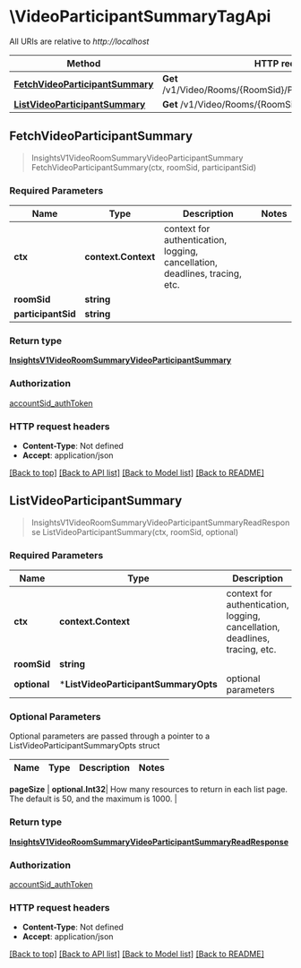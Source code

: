 # \VideoParticipantSummaryTagApi

All URIs are relative to *http://localhost*

Method | HTTP request | Description
------------- | ------------- | -------------
[**FetchVideoParticipantSummary**](VideoParticipantSummaryTagApi.md#FetchVideoParticipantSummary) | **Get** /v1/Video/Rooms/{RoomSid}/Participants/{ParticipantSid} | 
[**ListVideoParticipantSummary**](VideoParticipantSummaryTagApi.md#ListVideoParticipantSummary) | **Get** /v1/Video/Rooms/{RoomSid}/Participants | 



## FetchVideoParticipantSummary

> InsightsV1VideoRoomSummaryVideoParticipantSummary FetchVideoParticipantSummary(ctx, roomSid, participantSid)



### Required Parameters


Name | Type | Description  | Notes
------------- | ------------- | ------------- | -------------
**ctx** | **context.Context** | context for authentication, logging, cancellation, deadlines, tracing, etc.
**roomSid** | **string**|  | 
**participantSid** | **string**|  | 

### Return type

[**InsightsV1VideoRoomSummaryVideoParticipantSummary**](insights.v1.video_room_summary.video_participant_summary.md)

### Authorization

[accountSid_authToken](../README.md#accountSid_authToken)

### HTTP request headers

- **Content-Type**: Not defined
- **Accept**: application/json

[[Back to top]](#) [[Back to API list]](../README.md#documentation-for-api-endpoints)
[[Back to Model list]](../README.md#documentation-for-models)
[[Back to README]](../README.md)


## ListVideoParticipantSummary

> InsightsV1VideoRoomSummaryVideoParticipantSummaryReadResponse ListVideoParticipantSummary(ctx, roomSid, optional)



### Required Parameters


Name | Type | Description  | Notes
------------- | ------------- | ------------- | -------------
**ctx** | **context.Context** | context for authentication, logging, cancellation, deadlines, tracing, etc.
**roomSid** | **string**|  | 
 **optional** | ***ListVideoParticipantSummaryOpts** | optional parameters | nil if no parameters

### Optional Parameters

Optional parameters are passed through a pointer to a ListVideoParticipantSummaryOpts struct
 

Name | Type | Description  | Notes
------------- | ------------- | ------------- | -------------

 **pageSize** | **optional.Int32**| How many resources to return in each list page. The default is 50, and the maximum is 1000. | 

### Return type

[**InsightsV1VideoRoomSummaryVideoParticipantSummaryReadResponse**](insights_v1_video_room_summary_video_participant_summaryReadResponse.md)

### Authorization

[accountSid_authToken](../README.md#accountSid_authToken)

### HTTP request headers

- **Content-Type**: Not defined
- **Accept**: application/json

[[Back to top]](#) [[Back to API list]](../README.md#documentation-for-api-endpoints)
[[Back to Model list]](../README.md#documentation-for-models)
[[Back to README]](../README.md)

